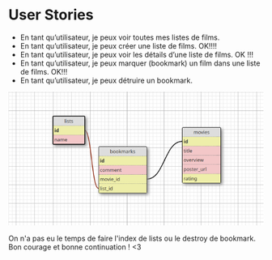 # User Stories

* En tant qu’utilisateur, je peux voir toutes mes listes de films.
* En tant qu’utilisateur, je peux créer une liste de films. OK!!!!
* En tant qu’utilisateur, je peux voir les détails d’une liste de films. OK !!!
* En tant qu’utilisateur, je peux marquer (bookmark) un film dans une liste de films.  OK!!!
*  En tant qu’utilisateur, je peux détruire un bookmark.

![alt text](image.png)


On n'a pas eu le temps de faire l'index de lists ou le destroy de bookmark.
Bon courage et bonne continuation ! <3
